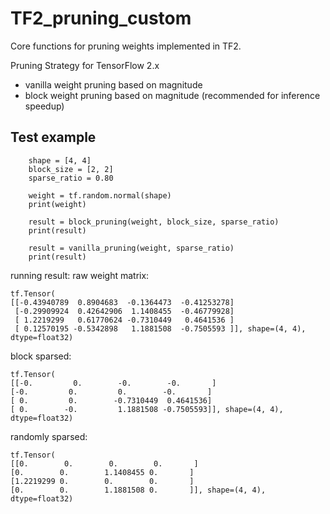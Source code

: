 # TF2_pruning_custom
Core functions for pruning weights implemented in TF2.

Pruning Strategy for TensorFlow 2.x

- vanilla weight pruning based on magnitude
- block weight pruning based on magnitude (recommended for inference speedup)

## Test example
``` 
    shape = [4, 4]
    block_size = [2, 2]
    sparse_ratio = 0.80

    weight = tf.random.normal(shape)
    print(weight)

    result = block_pruning(weight, block_size, sparse_ratio)
    print(result)

    result = vanilla_pruning(weight, sparse_ratio)
    print(result)
```
running result:
raw weight matrix:
``` 
tf.Tensor(
[[-0.43940789  0.8904683  -0.1364473  -0.41253278]
 [-0.29909924  0.42642906  1.1408455  -0.46779928]
 [ 1.2219299   0.61770624 -0.7310449   0.4641536 ]
 [ 0.12570195 -0.5342898   1.1881508  -0.7505593 ]], shape=(4, 4), dtype=float32)
 ```
 
 block sparsed:
 ```
tf.Tensor(
[[-0.         0.        -0.        -0.       ]
 [-0.         0.         0.        -0.       ]
 [ 0.         0.        -0.7310449  0.4641536]
 [ 0.        -0.         1.1881508 -0.7505593]], shape=(4, 4), dtype=float32)
 ```
 
 randomly sparsed:
 ```
tf.Tensor(
[[0.        0.        0.        0.       ]
 [0.        0.        1.1408455 0.       ]
 [1.2219299 0.        0.        0.       ]
 [0.        0.        1.1881508 0.       ]], shape=(4, 4), dtype=float32)
```
